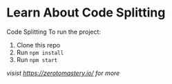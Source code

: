 # Learn About Code Splitting
Code Splitting
To run the project:

1. Clone this repo
2. Run `npm install`
3. Run `npm start`

*visist https://zerotomastery.io/ for more*
